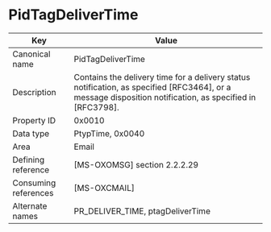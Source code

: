 # PidTagDeliverTime

| Key | Value |
|---|---|
| Canonical name | PidTagDeliverTime |
| Description | Contains the delivery time for a delivery status notification, as specified [RFC3464], or a message disposition notification, as specified in [RFC3798]. |
| Property ID | 0x0010 |
| Data type | PtypTime, 0x0040 |
| Area | Email |
| Defining reference | [MS-OXOMSG] section 2.2.2.29 |
| Consuming references | [MS-OXCMAIL] |
| Alternate names | PR_DELIVER_TIME, ptagDeliverTime |
